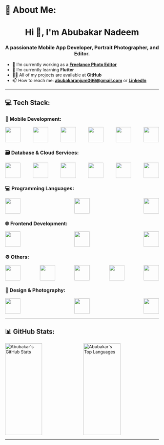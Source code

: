 # 💫 About Me:
<h1 align="center">Hi 👋, I'm Abubakar Nadeem</h1>
<h3 align="center">A passionate Mobile App Developer, Portrait Photographer, and Editor.</h3>

- 🔭 I’m currently working as a **[Freelance Photo Editor](https://www.fiverr.com/abubakar_anjum?public_mode=true)**
- 🌱 I’m currently learning **Flutter**
- 👨‍💻 All of my projects are available at **[GitHub](https://github.com/Abubakar-doc?tab=repositories)**
- 📫 How to reach me: **abubakaranjum066@gmail.com** or **[LinkedIn](https://linkedin.com/in/abubakar-nadeem-5672562b9)**

---

## 💻 Tech Stack:

### 📱 **Mobile Development**:
<div style="display: flex; justify-content: space-between; flex-wrap: wrap;">
  <img src="https://img.shields.io/badge/Flutter-%2302569B.svg?style=for-the-badge&logo=Flutter&logoColor=white" height="50" />
  <img src="https://img.shields.io/badge/GetX-%238BC34A.svg?style=for-the-badge&logo=GetX&logoColor=white" height="50" />
  <img src="https://img.shields.io/badge/REST%20APIs-%23323330.svg?style=for-the-badge&logo=api&logoColor=white" height="50" />
  <img src="https://img.shields.io/badge/Firebase%20Messaging-%23FFCB2F.svg?style=for-the-badge&logo=firebase&logoColor=white" height="50" />
  <img src="https://img.shields.io/badge/Push%20Notifications-%234CAF50.svg?style=for-the-badge&logo=push&logoColor=white" height="50" />
  <img src="https://img.shields.io/badge/Mapbox-%23000000.svg?style=for-the-badge&logo=Mapbox&logoColor=white" height="50" />
</div>

### 🗃️ **Database & Cloud Services**:
<div style="display: flex; justify-content: space-between; flex-wrap: wrap;">
  <img src="https://img.shields.io/badge/MySQL-%234479A1.svg?style=for-the-badge&logo=mysql&logoColor=white" height="50" />
  <img src="https://img.shields.io/badge/Firebase-%23039BE5.svg?style=for-the-badge&logo=firebase&logoColor=white" height="50" />
  <img src="https://img.shields.io/badge/Firebase%20Firestore-%23FFCB2F.svg?style=for-the-badge&logo=firebase&logoColor=white" height="50" />
  <img src="https://img.shields.io/badge/Firebase%20Auth-%23FFCB2F.svg?style=for-the-badge&logo=firebase&logoColor=white" height="50" />
  <img src="https://img.shields.io/badge/Firebase%20FCM-%23FFCB2F.svg?style=for-the-badge&logo=firebase&logoColor=white" height="50" />
  <img src="https://img.shields.io/badge/Cloudinary-%233CBF90.svg?style=for-the-badge&logo=Cloudinary&logoColor=white" height="50" />
</div>

### 💻 **Programming Languages**:
<div style="display: flex; justify-content: space-between; flex-wrap: wrap;">
  <img src="https://img.shields.io/badge/C%2B%2B-%2300599C.svg?style=for-the-badge&logo=c%2B%2B&logoColor=white" height="50" />
  <img src="https://img.shields.io/badge/C%23-%23239120.svg?style=for-the-badge&logo=csharp&logoColor=white" height="50" />
  <img src="https://img.shields.io/badge/Dart-%230175C2.svg?style=for-the-badge&logo=dart&logoColor=white" height="50" />
</div>

### 🌐 **Frontend Development**:
<div style="display: flex; justify-content: space-between; flex-wrap: wrap;">
  <img src="https://img.shields.io/badge/Dart-%230175C2.svg?style=for-the-badge&logo=dart&logoColor=white" height="50" />
  <img src="https://img.shields.io/badge/Tailwind%20CSS-%2338B2AC.svg?style=for-the-badge&logo=tailwind-css&logoColor=white" height="50" />
  <img src="https://img.shields.io/badge/HTML5-%23E34F26.svg?style=for-the-badge&logo=html5&logoColor=white" height="50" />
</div>

### ⚙️ **Others**:
<div style="display: flex; justify-content: space-between; flex-wrap: wrap;">
  <img src="https://img.shields.io/badge/c++-%2300599C.svg?style=for-the-badge&logo=c%2B%2B&logoColor=white" height="50" />
  <img src="https://img.shields.io/badge/html5-%23E34F26.svg?style=for-the-badge&logo=html5&logoColor=white" height="50" />
  <img src="https://img.shields.io/badge/css3-%231572B6.svg?style=for-the-badge&logo=css3&logoColor=white" height="50" />
  <img src="https://img.shields.io/badge/tailwindcss-%2338B2AC.svg?style=for-the-badge&logo=tailwind-css&logoColor=white" height="50" />
  <img src="https://img.shields.io/badge/c%23-%23239120.svg?style=for-the-badge&logo=csharp&logoColor=white" height="50" />
</div>

### 🎨 **Design & Photography**:
<div style="display: flex; justify-content: space-between; flex-wrap: wrap;">
  <img src="https://img.shields.io/badge/adobe%20photoshop-%2331A8FF.svg?style=for-the-badge&logo=adobe%20photoshop&logoColor=white" height="50" />
  <img src="https://img.shields.io/badge/Adobe%20Lightroom%20Classic-31A8FF.svg?style=for-the-badge&logo=Adobe%20Lightroom%20Classic&logoColor=white" height="50" />
  <img src="https://img.shields.io/badge/figma-%23F24E1E.svg?style=for-the-badge&logo=figma&logoColor=white" height="50" />
</div>

---

## 📊 GitHub Stats:
<div style="display: flex; justify-content: space-between;">
  <img src="https://github-readme-stats.vercel.app/api?username=abubakar-doc&theme=default&hide_border=false&include_all_commits=true&count_private=true" alt="Abubakar's GitHub Stats" style="width: 49%; height: 300px; object-fit: cover;" />
  <img src="https://github-readme-stats.vercel.app/api/top-langs/?username=abubakar-doc&theme=default&hide_border=false&include_all_commits=true&count_private=true&layout=compact" alt="Abubakar's Top Languages" style="width: 49%; height: 300px; object-fit: cover;" />
</div>

---
